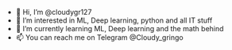 - 👋 Hi, I’m @cloudygr127
- 👀 I’m interested in ML, Deep learning, python and all IT stuff
- 🌱 I’m currently learning ML, Deep learning and the math behind
- 📫 You can reach me on Telegram  @Cloudy_gringo

<!---
cloudygr127/cloudygr127 is a ✨ special ✨ repository because its `README.md` (this file) appears on your GitHub profile.
You can click the Preview link to take a look at your changes.
--->
